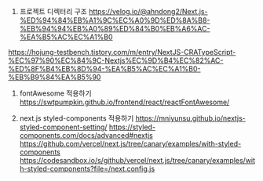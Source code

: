 1. 프로젝트 디렉터리 구조 https://velog.io/@ahndong2/Next.js-%ED%94%84%EB%A1%9C%EC%A0%9D%ED%8A%B8-%EB%94%94%EB%A0%89%ED%84%B0%EB%A6%AC-%EA%B5%AC%EC%A1%B0

https://hojung-testbench.tistory.com/m/entry/NextJS-CRATypeScript-%EC%97%90%EC%84%9C-Nextjs%EC%9D%B4%EC%82%AC-%ED%8F%B4%EB%8D%94-%EA%B5%AC%EC%A1%B0-%EB%B9%84%EA%B5%90

1. fontAwesome 적용하기 https://swtpumpkin.github.io/frontend/react/reactFontAwesome/

2. next.js styled-components 적용하기
   https://mniyunsu.github.io/nextjs-styled-component-setting/
   https://styled-components.com/docs/advanced#nextjs
   https://github.com/vercel/next.js/tree/canary/examples/with-styled-components
   https://codesandbox.io/s/github/vercel/next.js/tree/canary/examples/with-styled-components?file=/next.config.js
